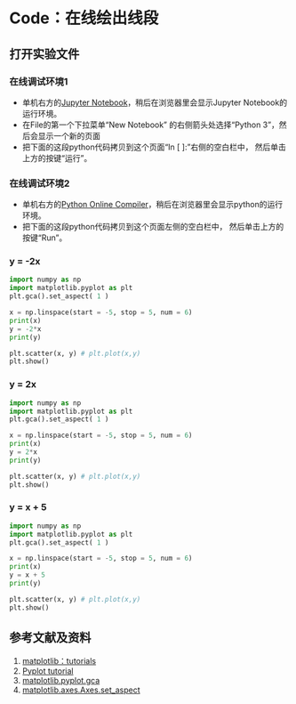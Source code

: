# Code：在线绘出线段

## 打开实验文件

### 在线调试环境1

- 单机右方的[Jupyter Notebook](https://mybinder.org/v2/gh/ipython/ipython-in-depth/master?filepath=binder/Index.ipynb)，稍后在浏览器里会显示Jupyter Notebook的运行环境。
- 在File的第一个下拉菜单“New Notebook” 的右侧箭头处选择“Python 3”，然后会显示一个新的页面
- 把下面的这段python代码拷贝到这个页面“In [ ]:”右侧的空白栏中， 然后单击上方的按键“运行”。

### 在线调试环境2

- 单机右方的[Python Online Compiler](https://trinket.io/python3/a5bd54189b)，稍后在浏览器里会显示python的运行环境。
- 把下面的这段python代码拷贝到这个页面左侧的空白栏中， 然后单击上方的按键“Run”。

### y = -2x
```python
import numpy as np
import matplotlib.pyplot as plt
plt.gca().set_aspect( 1 ) 

x = np.linspace(start = -5, stop = 5, num = 6)
print(x)
y = -2*x
print(y)

plt.scatter(x, y) # plt.plot(x,y)
plt.show()
```

### y = 2x
```python
import numpy as np
import matplotlib.pyplot as plt
plt.gca().set_aspect( 1 ) 

x = np.linspace(start = -5, stop = 5, num = 6)
print(x)
y = 2*x
print(y)

plt.scatter(x, y) # plt.plot(x,y)
plt.show()
```

### y = x + 5
```python
import numpy as np
import matplotlib.pyplot as plt
plt.gca().set_aspect( 1 ) 

x = np.linspace(start = -5, stop = 5, num = 6)
print(x)
y = x + 5
print(y)

plt.scatter(x, y) # plt.plot(x,y)
plt.show()
```

## 参考文献及资料

1. [matplotlib：tutorials](https://matplotlib.org/tutorials/index.html)
2. [Pyplot tutorial](https://matplotlib.org/3.1.1/tutorials/introductory/pyplot.html#sphx-glr-tutorials-introductory-pyplot-py)
3. [matplotlib.pyplot.gca](https://matplotlib.org/3.1.1/api/_as_gen/matplotlib.pyplot.gca.html)
4. [matplotlib.axes.Axes.set_aspect](https://matplotlib.org/3.1.1/api/_as_gen/matplotlib.axes.Axes.set_aspect.html#matplotlib.axes.Axes.set_aspect)



